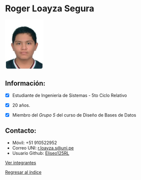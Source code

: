 # Roger Loayza Segura

<img src="RogerLoayzaSegura.jpeg" alt="Roger Loayza" style="width: 25%; height: auto;" />

 ## **Información:**
- [x] Estudiante de Ingeniería de Sistemas - 5to Ciclo Relativo
- [x] 20 años. 
- [x] Miembro del *Grupo 5* del curso de Diseño de Bases de Datos


 ## **Contacto:**

  * Móvil: +51 910522952
  * Correo UNI: r.loayza.s@uni.pe
  * Usuario Github: [Eliseo125RL](https://github.com/Eliseo125RL)

[Ver integrantes](../Integrantes.md)

[Regresar al índice](../../README.md)

